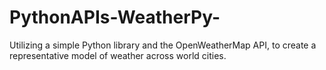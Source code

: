 # PythonAPIs-WeatherPy-
Utilizing a simple Python library and the OpenWeatherMap API, to create a representative model of weather across world cities. 
